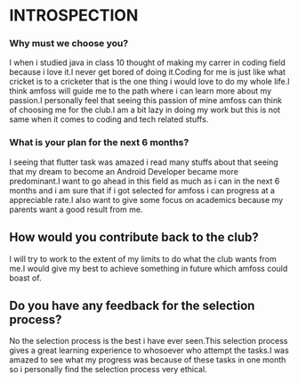 # INTROSPECTION
### Why must we choose you?
I when i studied java in class 10 thought of making my carrer in coding field because i love it.I never get bored of doing it.Coding for me
is just like what cricket is to a cricketer that is the one thing i would love to do my whole life.I think amfoss will guide me to the path 
where i can learn more about my passion.I personally feel that seeing this passion of mine amfoss can think of choosing me for the club.I
am a bit lazy in doing my work but this is not same when it comes to coding and tech related stuffs.
### What is your plan for the next 6 months?
I seeing that flutter task was amazed i read many stuffs about that seeing that my dream to become an Android Developer became more
predominant.I want to go ahead in this field as much as i can in the next 6 months and i am sure that if i got selected for amfoss i can
progress at a appreciable rate.I also want to give some focus on academics because my parents want a good result from me.
## How would you contribute back to the club?
I will try to work to the extent of my limits to do what the club wants from me.I would give my best to achieve something in future which 
amfoss could boast of.
## Do you have any feedback for the selection process?
No the selection process is the best i have ever seen.This selection process gives a great learning experience to whosoever who attempt the 
tasks.I was amazed to see what my progress was because of these tasks in one month so i personally find the selection process very ethical.

